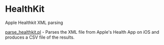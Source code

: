 # HealthKit
Apple Healthkit XML parsing

[parse_healthkit.pl](https://github.com/EnglishLFC/HealthKit/blob/master/parse_healthkit.pl) - Parses the XML file from Apple's Health App on iOS and produces a CSV file of the results.
